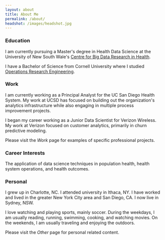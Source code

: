 ```yaml
---
layout: about
title: About Me
permalink: /about/
headshot: /images/headshot.jpg
---
```


### Education

I am currently pursuing a Master's degree in Health Data Science at the University of New South Wale's [Centre for Big Data Research in Health](https://cbdrh.med.unsw.edu.au/). 

I have a Bachelor of Science from Cornell University where I studied [Operations Research Engineering](https://www.orie.cornell.edu/orie).


### Work

I am currently working as a Principal Analyst for the UC San Diego Health System. My work at UCSD has focused on building out the organization's analytics infrastructure while also engaging in multiple process improvement projects. 

I began my career working as a Junior Data Scientist for Verizon Wireless. My work at Verizon focused on customer analytics, primarily in churn predictive modeling.

Please visit the *Work* page for examples of specific professional projects. 

 
### Career Interests

The application of data science techniques in population health, health system operations, and health outcomes.  

### Personal

I grew up in Charlotte, NC. I attended university in Ithaca, NY.  I have worked and lived in the greater New York City area and San Diego, CA. I now live in Sydney, NSW.  

I love watching and playing sports, mainly soccer. During the weekdays, I am usually reading, running, swimming, cooking, and watching movies.  On the weekends, I am usually traveling and enjoying the outdoors.  

Please visit the *Other* page for personal related content. 


